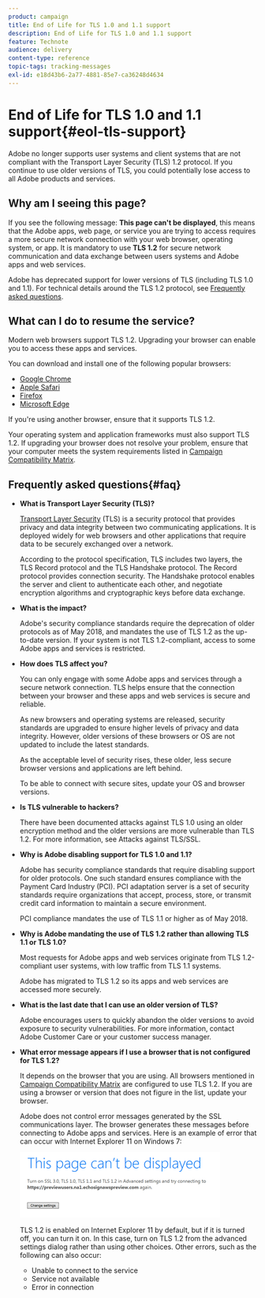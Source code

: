 ```yaml
---
product: campaign
title: End of Life for TLS 1.0 and 1.1 support
description: End of Life for TLS 1.0 and 1.1 support
feature: Technote
audience: delivery
content-type: reference
topic-tags: tracking-messages
exl-id: e18d43b6-2a77-4881-85e7-ca36248d4634
---
```

# End of Life for TLS 1.0 and 1.1 support{#eol-tls-support}



Adobe no longer supports user systems and client systems that are not compliant with the Transport Layer Security (TLS) 1.2 protocol. If you continue to use older versions of TLS, you could potentially lose access to all Adobe products and services.

## Why am I seeing this page?

If you see the following message: **This page can't be displayed**, this means that the Adobe apps, web page, or service you are trying to access requires a more secure network connection with your web browser, operating system, or app. It is mandatory to use **TLS 1.2** for secure network communication and data exchange between users systems and Adobe apps and web services.

Adobe has deprecated support for lower versions of TLS (including TLS 1.0 and 1.1). For technical details around the TLS 1.2 protocol, see [Frequently asked questions](#faq).

## What can I do to resume the service?

Modern web browsers support TLS 1.2. Upgrading your browser can enable you to access these apps and services. 

You can download and install one of the following popular browsers:

* [Google Chrome](https://www.google.com/chrome/)
* [Apple Safari](https://www.apple.com/safari/)
* [Firefox](https://www.mozilla.org/en-US/firefox/new/)
* [Microsoft Edge](https://www.microsoft.com/en-us/edge)

If you're using another browser, ensure that it supports TLS 1.2.

Your operating system and application frameworks must also support TLS 1.2. If upgrading your browser does not resolve your problem, ensure that your computer meets the system requirements listed in [Campaign Compatibility Matrix](../../rn/using/compatibility-matrix.md).

## Frequently asked questions{#faq}

* **What is Transport Layer Security (TLS)?**

    [Transport Layer Security](https://en.wikipedia.org/wiki/Transport_Layer_Security) (TLS) is a security protocol that provides privacy and data integrity between two communicating applications. It is deployed widely for web browsers and other applications that require data to be securely exchanged over a network.

    According to the protocol specification, TLS includes two layers, the TLS Record protocol and the TLS Handshake protocol. The Record protocol provides connection security. The Handshake protocol enables the server and client to authenticate each other, and negotiate encryption algorithms and cryptographic keys before data exchange.

* **What is the impact?**

    Adobe's security compliance standards require the deprecation of older protocols as of May 2018, and mandates the use of TLS 1.2 as the up-to-date version. If your system is not TLS 1.2-compliant, access to some Adobe apps and services is restricted.

* **How does TLS affect you?**

    You can only engage with some Adobe apps and services through a secure network connection. TLS helps ensure that the connection between your browser and these apps and web services is secure and reliable.

    As new browsers and operating systems are released, security standards are upgraded to ensure higher levels of privacy and data integrity. However, older versions of these browsers or OS are not updated to include the latest standards.

    As the acceptable level of security rises, these older, less secure browser versions and applications are left behind.

    To be able to connect with secure sites, update your OS and browser versions.

* **Is TLS vulnerable to hackers?**

    There have been documented attacks against TLS 1.0 using an older encryption method and the older versions are more vulnerable than TLS 1.2. For more information, see Attacks against TLS/SSL.

* **Why is Adobe disabling support for TLS 1.0 and 1.1?**

    Adobe has security compliance standards that require disabling support for older protocols. One such standard ensures compliance with the Payment Card Industry (PCI). PCI adaptation server is a set of security standards require organizations that accept, process, store, or transmit credit card information to maintain a secure environment.

    PCI compliance mandates the use of TLS 1.1 or higher as of May 2018.

* **Why is Adobe mandating the use of TLS 1.2 rather than allowing TLS 1.1 or TLS 1.0?**

    Most requests for Adobe apps and web services originate from TLS 1.2-compliant user systems, with low traffic from TLS 1.1 systems.

    Adobe has migrated to TLS 1.2 so its apps and web services are accessed more securely.

* **What is the last date that I can use an older version of TLS?**

    Adobe encourages users to quickly abandon the older versions to avoid exposure to security vulnerabilities. For more information, contact Adobe Customer Care or your customer success manager.

* **What error message appears if I use a browser that is not configured for TLS 1.2?**

    It depends on the browser that you are using. All browsers mentioned in [Campaign Compatibility Matrix](../../rn/using/compatibility-matrix.md) are configured to use TLS 1.2. If you are using a browser or version that does not figure in the list, update your browser.

    Adobe does not control error messages generated by the SSL communications layer. The browser generates these messages before connecting to Adobe apps and services. Here is an example of error that can occur with Internet Explorer 11 on Windows 7:

    ![](assets/do-not-translate/page-not-displayed.png)

    TLS 1.2 is enabled on Internet Explorer 11 by default, but if it is turned off, you can turn it on. In this case, turn on TLS 1.2 from the advanced settings dialog rather than using other choices. Other errors, such as the following can also occur:

    * Unable to connect to the service
    * Service not available
    * Error in connection
